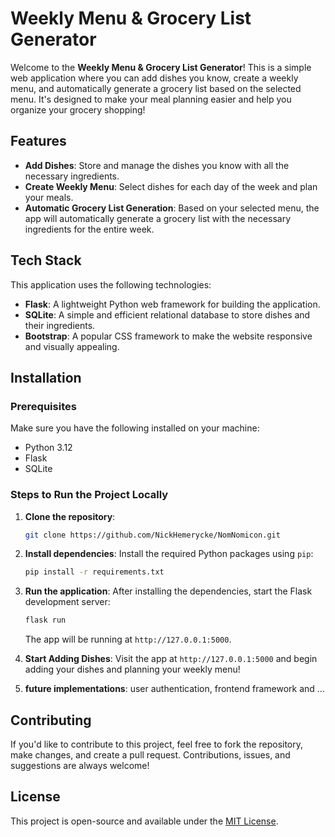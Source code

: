 # Weekly Menu & Grocery List Generator

Welcome to the **Weekly Menu & Grocery List Generator**! This is a simple web application where you can add dishes you know, create a weekly menu, and automatically generate a grocery list based on the selected menu. It's designed to make your meal planning easier and help you organize your grocery shopping!

## Features
- **Add Dishes**: Store and manage the dishes you know with all the necessary ingredients.
- **Create Weekly Menu**: Select dishes for each day of the week and plan your meals.
- **Automatic Grocery List Generation**: Based on your selected menu, the app will automatically generate a grocery list with the necessary ingredients for the entire week.

## Tech Stack
This application uses the following technologies:
- **Flask**: A lightweight Python web framework for building the application.
- **SQLite**: A simple and efficient relational database to store dishes and their ingredients.
- **Bootstrap**: A popular CSS framework to make the website responsive and visually appealing.

## Installation

### Prerequisites
Make sure you have the following installed on your machine:
- Python 3.12
- Flask
- SQLite

### Steps to Run the Project Locally

1. **Clone the repository**:
    ```bash
    git clone https://github.com/NickHemerycke/NomNomicon.git
    ```

2. **Install dependencies**:
    Install the required Python packages using `pip`:
    ```bash
    pip install -r requirements.txt
    ```

3. **Run the application**:
    After installing the dependencies, start the Flask development server:
    ```bash
    flask run
    ```
    The app will be running at `http://127.0.0.1:5000`.


5. **Start Adding Dishes**:
    Visit the app at `http://127.0.0.1:5000` and begin adding your dishes and planning your weekly menu!

6. **future implementations**:
    user authentication, frontend framework and ...

## Contributing
If you'd like to contribute to this project, feel free to fork the repository, make changes, and create a pull request. Contributions, issues, and suggestions are always welcome!

## License
This project is open-source and available under the [MIT License](LICENSE).
